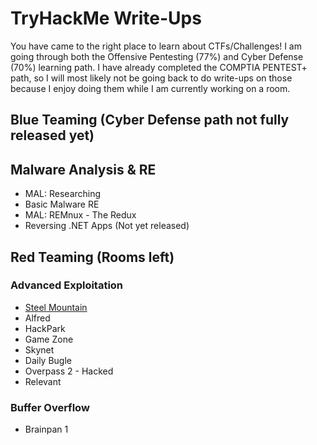 # TryHackMe Write-Ups
You have came to the right place to learn about CTFs/Challenges! I am going through both the Offensive Pentesting (77%) and Cyber Defense (70%) learning path. I have already completed the COMPTIA PENTEST+ path, so I will most likely not be going back to do write-ups on those because I enjoy doing them while I am currently working on a room.

## Blue Teaming (Cyber Defense path not fully released yet)
## Malware Analysis & RE

* MAL: Researching
* Basic Malware RE
* MAL: REMnux - The Redux
* Reversing .NET Apps (Not yet released)

## Red Teaming (Rooms left)
### Advanced Exploitation

* [Steel Mountain](./write-ups/steelmountain.md)
* Alfred
* HackPark
* Game Zone
* Skynet
* Daily Bugle
* Overpass 2 - Hacked
* Relevant

### Buffer Overflow

* Brainpan 1
